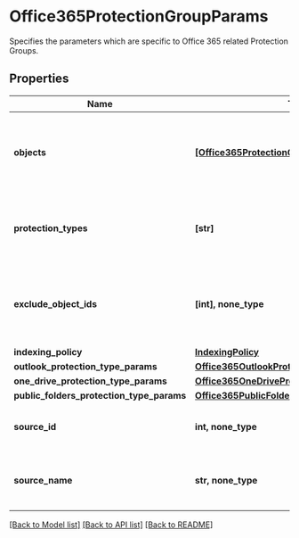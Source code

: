 # Office365ProtectionGroupParams

Specifies the parameters which are specific to Office 365 related Protection Groups.

## Properties
Name | Type | Description | Notes
------------ | ------------- | ------------- | -------------
**objects** | [**[Office365ProtectionGroupObjectParams]**](Office365ProtectionGroupObjectParams.md) | Specifies the objects to be included in the Protection Group. | 
**protection_types** | **[str]** | Specifies the Office 365 Protection Group types. | 
**exclude_object_ids** | **[int], none_type** | Specifies the objects to be excluded in the Protection Group. | [optional] 
**indexing_policy** | [**IndexingPolicy**](IndexingPolicy.md) |  | [optional] 
**outlook_protection_type_params** | [**Office365OutlookProtectionGroupParams**](Office365OutlookProtectionGroupParams.md) |  | [optional] 
**one_drive_protection_type_params** | [**Office365OneDriveProtectionGroupParams**](Office365OneDriveProtectionGroupParams.md) |  | [optional] 
**public_folders_protection_type_params** | [**Office365PublicFoldersProtectionGroupParams**](Office365PublicFoldersProtectionGroupParams.md) |  | [optional] 
**source_id** | **int, none_type** | Specifies the id of the parent of the objects. | [optional] [readonly] 
**source_name** | **str, none_type** | Specifies the name of the parent of the objects. | [optional] [readonly] 

[[Back to Model list]](../README.md#documentation-for-models) [[Back to API list]](../README.md#documentation-for-api-endpoints) [[Back to README]](../README.md)


